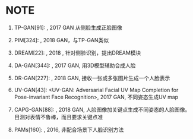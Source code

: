 # NOTE

1. TP-GAN[91]: <Beyond Face Rotation: Global and Local Perception GAN for Photorealistic and Identity Preserving Frontal View Synthesis>, 2017 GAN 从侧脸生成正脸图像

2. PIM[324]: <Towards Pose Invariant Face Recognition in the Wild>, 2018 GAN，与TP-GAN类似
3. DREAM[22]: <Pose-Robust Face Recognition via Deep Residual Equivariant Mapping>, 2018 , 针对侧脸识别，提出DREAM模块
4. DA-GAN[344]: <Dual-Agent GANs for Photorealistic and Identity Preserving Profile Face Synthesis>, 2017 GAN, 用3D模型辅助合成人脸 
5. DR-GAN[227]: <Disentangled Representation Learning GAN for Pose-Invariant Face Recognition>, 2018 GAN, 接收一张或多张图片生成一个人脸表示
6. UV-GAN[43]: <UV-GAN: Adversarial Facial UV Map Completion for Pose-invariant Face Recognition>, 2017 GAN, 不同姿态生成UV map
7. CAPG-GAN[88]: <Pose-Guided Photorealistic Face Rotation>, 2018 GAN, 人脸图像加关键点生成不同姿态的人脸图像。目测对表情不鲁棒，而且要求关键点准
8. PAMs[160]: <Pose-Aware Face Recognition in the Wild>, 2016, 非配合场景下人脸识别方法